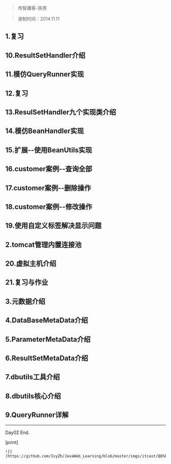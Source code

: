 > 传智播客-铁男

> 录制时间：2014.11.11
## 1.复习
## 10.ResultSetHandler介绍
## 11.模仿QueryRunner实现
## 12.复习
## 13.ResulSetHandler九个实现类介绍
## 14.模仿BeanHandler实现
## 15.扩展--使用BeanUtils实现
## 16.customer案例--查询全部
## 17.customer案例--删除操作
## 18.customer案例--修改操作
## 19.使用自定义标签解决显示问题
## 2.tomcat管理内置连接池
## 20.虚拟主机介绍
## 21.复习与作业
## 3.元数据介绍
## 4.DataBaseMetaData介绍
## 5.ParameterMetaData介绍
## 6.ResultSetMetaData介绍
## 7.dbutils工具介绍
## 8.dbutils核心介绍
## 9.QueryRunner详解

--------------

Day02 End.



[print]


	![](https://github.com/IvyZh/JavaWeb_Learning/blob/master/imgs/itcast/QQ%E6%88%AA%E5%9B%BE.png)
